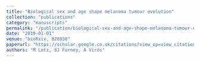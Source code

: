 ```yaml
---
title: "Biological sex and age shape melanoma tumour evolution"
collection: "publications"
category: "manuscripts"
permalink: "/publication/biological-sex-and-age-shape-melanoma-tumour-evolution"
date: "2019-01-01"
venue: "bioRxiv, 828038"
paperurl: "https://scholar.google.co.uk/citations?view_op=view_citation&hl=en&user=ALeJ0sAAAAAJ&pagesize=100&sortby=pubdate&citation_for_view=ALeJ0sAAAAAJ:RHpTSmoSYBkC"
authors: "M Lotz, SJ Furney, A Virós"
---
```

